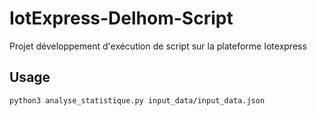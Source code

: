 # IotExpress-Delhom-Script
Projet développement d'exécution de script sur la plateforme Iotexpress

## Usage 
```
python3 analyse_statistique.py input_data/input_data.json
```
